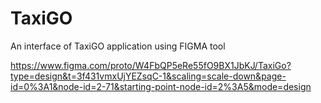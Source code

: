 # TaxiGO
An interface of TaxiGO application using FIGMA tool


https://www.figma.com/proto/W4FbQP5eRe55fO9BX1JbKJ/TaxiGo?type=design&t=3f431vmxUjYEZsqC-1&scaling=scale-down&page-id=0%3A1&node-id=2-71&starting-point-node-id=2%3A5&mode=design

